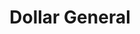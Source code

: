 ---
title: "Dollar General"
url: /gettysburg/dollar-general-east-hanover-street/
shop: variety store
---